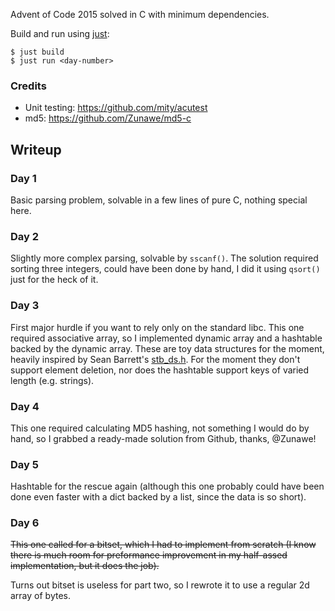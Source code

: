 Advent of Code 2015 solved in C with minimum dependencies.

Build and run using [just](https://just.systems/man/en/):

```
$ just build
$ just run <day-number>
```

### Credits
- Unit testing: https://github.com/mity/acutest
- md5: https://github.com/Zunawe/md5-c

## Writeup

### Day 1

Basic parsing problem, solvable in a few lines of pure C, nothing special here.

### Day 2

Slightly more complex parsing, solvable by `sscanf()`. The solution required
sorting three integers, could have been done by hand, I did it using `qsort()`
just for the heck of it.

### Day 3
First major hurdle if you want to rely only on the standard libc. This one required associative array, so I implemented dynamic array and a hashtable backed by the dynamic array. These are toy data structures for the moment, heavily inspired by Sean Barrett's [stb_ds.h](https://github.com/nothings/stb/blob/master/stb_ds.h). For the moment they don't support element deletion, nor does the hashtable support keys of varied length (e.g. strings).

### Day 4

This one required calculating MD5 hashing, not something I would do by hand, so I grabbed a ready-made solution from Github, thanks, @Zunawe!

### Day 5

Hashtable for the rescue again (although this one probably could have been done even faster with a dict backed by a list, since the data is so short).

### Day 6

~~This one called for a bitset, which I had to implement from scratch (I know there is much room for preformance improvement in my half-assed implementation, but it does the job).~~

Turns out bitset is useless for part two, so I rewrote it to use a regular 2d array of bytes.
